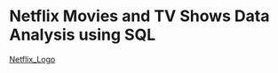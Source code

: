 # Netflix Movies and TV Shows Data Analysis using SQL
[Netflix_Logo](https://github.com/Saswati-18/netflix_sql_project/blob/main/netflix_logo.webp)
